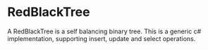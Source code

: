 # RedBlackTree
A RedBlackTree is a self balancing binary tree.
This is a generic c# implementation, supporting insert, update and select operations.
